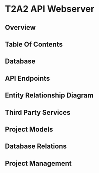 # T2A2 API Webserver  

## Overview  

## Table Of Contents  

## Database  

## API Endpoints  

## Entity Relationship Diagram  

## Third Party Services  

## Project Models

## Database Relations  

##  Project Management  